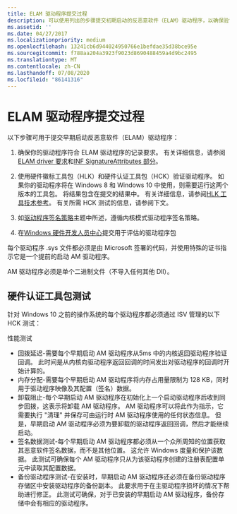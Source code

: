 ```yaml
---
title: ELAM 驱动程序提交过程
description: 可以使用列出的步骤提交初期启动的反恶意软件（ELAM）驱动程序，以确保验证并遵守文档要求
ms.assetid: ''
ms.date: 04/27/2017
ms.localizationpriority: medium
ms.openlocfilehash: 13241cb6d944024950766e1befdae35d38bce95e
ms.sourcegitcommit: f788aa204a3923f9023d8690488459a4d9bc2495
ms.translationtype: MT
ms.contentlocale: zh-CN
ms.lasthandoff: 07/08/2020
ms.locfileid: "86141316"
---
```

# <a name="elam-driver-submission-process"></a>ELAM 驱动程序提交过程

以下步骤可用于提交早期启动反恶意软件（ELAM）驱动程序：

1. 确保你的驱动程序符合 ELAM 驱动程序的记录要求。  有关详细信息，请参阅[ELAM driver 要求](elam-driver-requirements.md)和[INF SignatureAttributes 部分](inf-signatureattributes-section.md)。

2. 使用硬件徽标工具包（HLK）和硬件认证工具包（HCK）验证驱动程序。 如果你的驱动程序将在 Windows 8 和 Windows 10 中使用，则需要运行这两个版本的工具包。 将结果包含在提交的结果中。 有关详细信息，请参阅[HLK 工具技术参考](https://docs.microsoft.com/windows-hardware/test/hlk/user/hlk-tools-technical-reference)。 有关所需 HCK 测试的信息，请参阅下文。

3. 如[驱动程序签名策略](https://docs.microsoft.com/windows-hardware/drivers/install/kernel-mode-code-signing-policy--windows-vista-and-later-)主题中所述，遵循内核模式驱动程序签名策略。

4. 在[Windows 硬件开发人员中心](https://developer.microsoft.com/windows)提交用于评估的驱动程序包

每个驱动程序 .sys 文件都必须是由 Microsoft 签署的代码，并使用特殊的证书指示它是一个提前的启动 AM 驱动程序。

AM 驱动程序必须是单个二进制文件（不导入任何其他 Dll）。

## <a name="hardware-certification-kit-tests"></a>硬件认证工具包测试


针对 Windows 10 之前的操作系统的每个驱动程序都必须通过 ISV 管理的以下 HCK 测试：

性能测试
-   回拨延迟-需要每个早期启动 AM 驱动程序从5ms 中的内核返回驱动程序验证回调。 此时间是从内核向驱动程序返回回调的时间发出对驱动程序的回调时开始计算的。
-   内存分配-需要每个早期启动 AM 驱动程序将内存占用量限制为 128 KB，同时用于驱动程序映像及其配置（签名）数据。
-   卸载阻止-每个早期启动 AM 驱动程序在初始化上一个启动驱动程序后收到同步回拨，这表示将卸载 AM 驱动程序。 AM 驱动程序可以将此作为指示，它需要执行 "清理" 并保存可由运行时 AM 驱动程序使用的任何状态信息。 但是，早期启动 AM 驱动程序必须为要卸载的驱动程序返回回调，然后才能继续启动。
-   签名数据测试-每个早期启动 AM 驱动程序都必须从一个众所周知的位置获取其恶意软件签名数据，而不是其他位置。 这允许 Windows 度量和保护该数据。 此测试可确保每个 AM 驱动程序只从为该驱动程序创建的注册表配置单元中读取其配置数据。
-   备份驱动程序测试-在安装时，早期启动 AM 驱动程序还必须在备份驱动程序存储区中安装驱动程序的备份副本。 此要求用于在主驱动程序损坏的情况下帮助进行修正。 此测试可确保，对于已安装的早期启动 AM 驱动程序，备份存储中会有相应的驱动程序。
